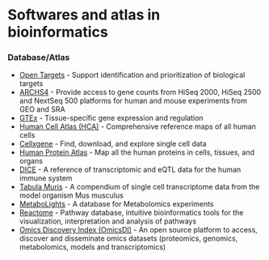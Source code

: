 # Softwares and atlas in bioinformatics

### Database/Atlas

- [Open Targets](https://platform.opentargets.org/) - Support identification and prioritization of biological targets 
- [ARCHS4](https://maayanlab.cloud/archs4/index.html) - Provide access to gene counts from HiSeq 2000, HiSeq 2500 and NextSeq 500 platforms for human and mouse experiments from GEO and SRA
- [GTEx](https://www.gtexportal.org/home/) - Tissue-specific gene expression and regulation
- [Human Cell Atlas (HCA)](https://data.humancellatlas.org/) - Comprehensive reference maps of all human cells
- [Cellxgene](https://cellxgene.cziscience.com/) - Find, download, and explore single cell data
- [Human Protein Atlas](https://www.proteinatlas.org/) - Map all the human proteins in cells, tissues, and organs
- [DICE](https://dice-database.org/) - A reference of transcriptomic and eQTL data for the human immune system
- [Tabula Muris](https://tabula-muris.ds.czbiohub.org/) - A compendium of single cell transcriptome data from the model organism Mus musculus
- [MetaboLights](https://www.ebi.ac.uk/metabolights/index) - A database for Metabolomics experiments
- [Reactome](https://reactome.org/) - Pathway database, intuitive bioinformatics tools for the visualization, interpretation and analysis of pathways
- [Omics Discovery Index (OmicsDI)](https://www.omicsdi.org/) - An open source platform to access, discover and disseminate omics datasets (proteomics, genomics, metabolomics, models and transcriptomics)
